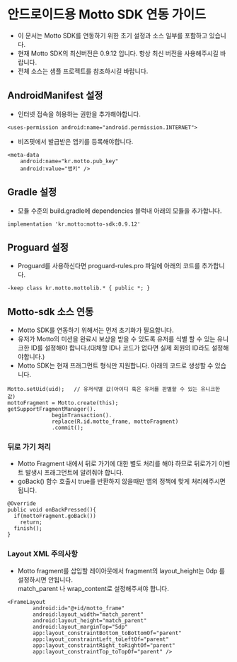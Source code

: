 # 안드로이드용 Motto SDK 연동 가이드
* 이 문서는 Motto SDK를 연동하기 위한 초기 설정과 소스 일부를 포함하고 있습니다.
* 현재 Motto SDK의 최신버전은 0.9.12 입니다. 항상 최신 버전을 사용해주시길 바랍니다.
* 전체 소스는 샘플 프로젝트를 참조하시길 바랍니다.

## AndroidManifest 설정
* 인터넷 접속을 허용하는 권한을 추가해야합니다.
<pre><code>&lt;uses-permission android:name="android.permission.INTERNET"></code></pre>

* 비즈핏에서 발급받은 앱키를 등록해야합니다.
<pre><code>&lt;meta-data 
    android:name="kr.motto.pub_key" 
    android:value="앱키" /></code></pre>

## Gradle 설정
* 모듈 수준의 build.gradle에 dependencies 블럭내 아래의 모듈을 추가합니다.
<pre><code>implementation 'kr.motto:motto-sdk:0.9.12'</code></pre>

## Proguard 설정
* Proguard를 사용하신다면 proguard-rules.pro 파일에 아래의 코드를 추가합니다.
<pre><code>-keep class kr.motto.mottolib.* { public *; }</code></pre>

## Motto-sdk 소스 연동
* Motto SDK를 연동하기 위해서는 먼저 초기화가 필요합니다.
* 유저가 Motto의 미션을 완료시 보상을 받을 수 있도록 유저를 식별 할 수 있는 유니크한 ID를 설정해야 합니다.(대체할 ID나 코드가 없다면 실제 회원의 ID라도 설정해야합니다.)
* Motto SDK는 현재 프래그먼트 형식만 지원합니다. 아래의 코드로 생성할 수 있습니다.
```
Motto.setUid(uid);   // 유저식별 값(아이디 혹은 유저를 판별할 수 있는 유니크한 값)
mottoFragment = Motto.create(this); 
getSupportFragmentManager().
              beginTransaction().
              replace(R.id.motto_frame, mottoFragment) 
              .commit();
```

### 뒤로 가기 처리
* Motto Fragment 내에서 뒤로 가기에 대한 별도 처리를 해야 하므로 뒤로가기 이벤트 발생시 프래그먼트에 알려줘야 합니다.
* goBack() 함수 호출시 true를 반환하지 않을때만 앱의 정책에 맞게 처리해주시면 됩니다. 
<pre><code>@Override
public void onBackPressed(){
  if(mottoFragment.goBack())
    return;
  finish();
}
</code></pre>

### Layout XML 주의사항
* Motto fragment를 삽입할 레이아웃에서 fragment의 layout_height는 0dp 를 설정하시면 안됩니다. <br> match_parent 나 wrap_content로 설정해주셔야 합니다.
<pre><code>&lt;FrameLayout
        android:id="@+id/motto_frame"
        android:layout_width="match_parent"
        android:layout_height="match_parent"
        android:layout_marginTop="5dp"
        app:layout_constraintBottom_toBottomOf="parent"
        app:layout_constraintLeft_toLeftOf="parent"
        app:layout_constraintRight_toRightOf="parent"
        app:layout_constraintTop_toTopOf="parent" />
</code></pre>
